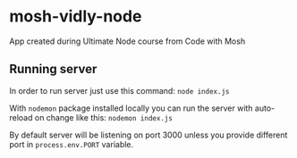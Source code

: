 # mosh-vidly-node

App created during Ultimate Node course from Code with Mosh

## Running server

In order to run server just use this command:
```node index.js```

With `nodemon` package installed locally you can run the server with auto-reload on change like this:
```nodemon index.js```

By default server will be listening on port 3000 unless you provide different port in `process.env.PORT` variable.
